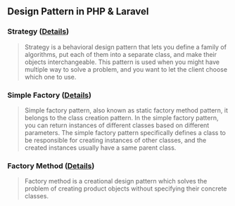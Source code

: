 ## Design Pattern in PHP & Laravel

### Strategy ([Details](strategy/Strategy-Pattern-Details.md))
>Strategy is a behavioral design pattern that lets you define a family of algorithms,
put each of them into a separate class, and make their objects interchangeable. This pattern is used when you might have multiple way to solve a problem, and you want to let the client choose which one to use.


### Simple Factory ([Details](simple_factory/simple_factory.md))
>Simple factory pattern, also known as static factory method pattern,
> it belongs to the class creation pattern. In the simple factory pattern,
> you can return instances of different classes based on different parameters.
> The simple factory pattern specifically defines a class to be responsible for
> creating instances of other classes, and the created instances usually have a same parent class.

### Factory Method ([Details](factory-method/factory-design-pattern.md))
>Factory method is a creational design pattern which solves the problem of creating product objects without specifying their concrete classes.


